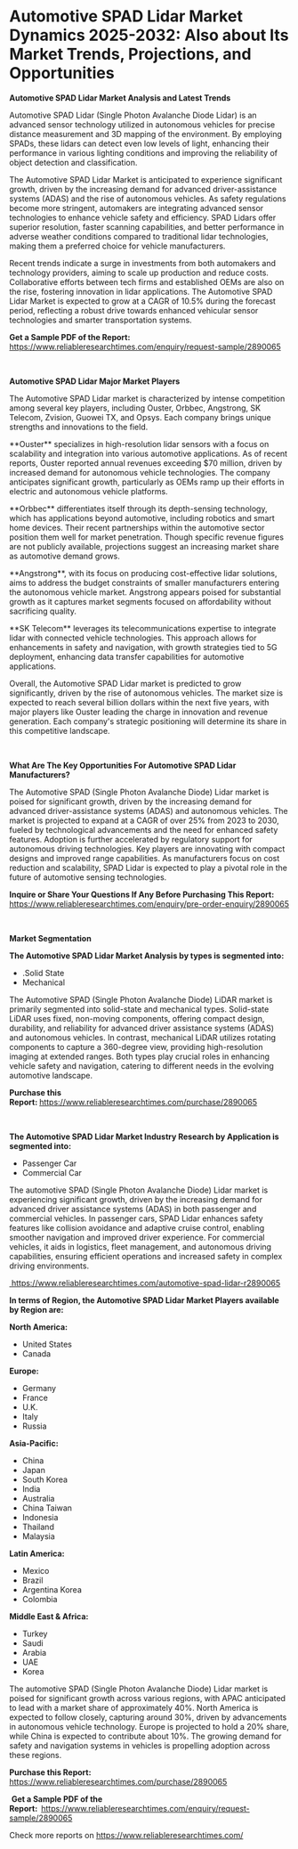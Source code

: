 <p><h1>Automotive SPAD Lidar Market Dynamics 2025-2032: Also about Its Market Trends, Projections, and Opportunities</h1></p><p><strong>Automotive SPAD Lidar Market Analysis and Latest Trends</strong></p>
<p><p>Automotive SPAD Lidar (Single Photon Avalanche Diode Lidar) is an advanced sensor technology utilized in autonomous vehicles for precise distance measurement and 3D mapping of the environment. By employing SPADs, these lidars can detect even low levels of light, enhancing their performance in various lighting conditions and improving the reliability of object detection and classification.</p><p>The Automotive SPAD Lidar Market is anticipated to experience significant growth, driven by the increasing demand for advanced driver-assistance systems (ADAS) and the rise of autonomous vehicles. As safety regulations become more stringent, automakers are integrating advanced sensor technologies to enhance vehicle safety and efficiency. SPAD Lidars offer superior resolution, faster scanning capabilities, and better performance in adverse weather conditions compared to traditional lidar technologies, making them a preferred choice for vehicle manufacturers.</p><p>Recent trends indicate a surge in investments from both automakers and technology providers, aiming to scale up production and reduce costs. Collaborative efforts between tech firms and established OEMs are also on the rise, fostering innovation in lidar applications. The Automotive SPAD Lidar Market is expected to grow at a CAGR of 10.5% during the forecast period, reflecting a robust drive towards enhanced vehicular sensor technologies and smarter transportation systems.</p></p>
<p><strong>Get a Sample PDF of the Report:&nbsp;</strong> <a href="https://www.reliableresearchtimes.com/enquiry/request-sample/2890065?utm_campaign=2891&utm_medium=2&utm_source=Github&utm_content=ia&utm_term=14032025&utm_id=automotive-spad-lidar">https://www.reliableresearchtimes.com/enquiry/request-sample/2890065</a></p>
<p>&nbsp;</p>
<p><strong>Automotive SPAD Lidar Major Market Players</strong></p>
<p><p>The Automotive SPAD Lidar market is characterized by intense competition among several key players, including Ouster, Orbbec, Angstrong, SK Telecom, Zvision, Guowei TX, and Opsys. Each company brings unique strengths and innovations to the field.</p><p>**Ouster** specializes in high-resolution lidar sensors with a focus on scalability and integration into various automotive applications. As of recent reports, Ouster reported annual revenues exceeding $70 million, driven by increased demand for autonomous vehicle technologies. The company anticipates significant growth, particularly as OEMs ramp up their efforts in electric and autonomous vehicle platforms.</p><p>**Orbbec** differentiates itself through its depth-sensing technology, which has applications beyond automotive, including robotics and smart home devices. Their recent partnerships within the automotive sector position them well for market penetration. Though specific revenue figures are not publicly available, projections suggest an increasing market share as automotive demand grows.</p><p>**Angstrong**, with its focus on producing cost-effective lidar solutions, aims to address the budget constraints of smaller manufacturers entering the autonomous vehicle market. Angstrong appears poised for substantial growth as it captures market segments focused on affordability without sacrificing quality.</p><p>**SK Telecom** leverages its telecommunications expertise to integrate lidar with connected vehicle technologies. This approach allows for enhancements in safety and navigation, with growth strategies tied to 5G deployment, enhancing data transfer capabilities for automotive applications.</p><p>Overall, the Automotive SPAD Lidar market is predicted to grow significantly, driven by the rise of autonomous vehicles. The market size is expected to reach several billion dollars within the next five years, with major players like Ouster leading the charge in innovation and revenue generation. Each company's strategic positioning will determine its share in this competitive landscape.</p></p>
<p>&nbsp;</p>
<p><strong>What Are The Key Opportunities For Automotive SPAD Lidar Manufacturers?</strong></p>
<p><p>The Automotive SPAD (Single Photon Avalanche Diode) Lidar market is poised for significant growth, driven by the increasing demand for advanced driver-assistance systems (ADAS) and autonomous vehicles. The market is projected to expand at a CAGR of over 25% from 2023 to 2030, fueled by technological advancements and the need for enhanced safety features. Adoption is further accelerated by regulatory support for autonomous driving technologies. Key players are innovating with compact designs and improved range capabilities. As manufacturers focus on cost reduction and scalability, SPAD Lidar is expected to play a pivotal role in the future of automotive sensing technologies.</p></p>
<p><strong>Inquire or Share Your Questions If Any Before Purchasing This Report:</strong> <a href="https://www.reliableresearchtimes.com/enquiry/pre-order-enquiry/2890065?utm_campaign=2891&utm_medium=2&utm_source=Github&utm_content=ia&utm_term=14032025&utm_id=automotive-spad-lidar">https://www.reliableresearchtimes.com/enquiry/pre-order-enquiry/2890065</a></p>
<p>&nbsp;</p>
<p><strong>Market Segmentation</strong></p>
<p><strong>The Automotive SPAD Lidar Market Analysis by types is segmented into:</strong></p>
<p><ul><li>.Solid State</li><li>Mechanical</li></ul></p>
<p><p>The Automotive SPAD (Single Photon Avalanche Diode) LiDAR market is primarily segmented into solid-state and mechanical types. Solid-state LiDAR uses fixed, non-moving components, offering compact design, durability, and reliability for advanced driver assistance systems (ADAS) and autonomous vehicles. In contrast, mechanical LiDAR utilizes rotating components to capture a 360-degree view, providing high-resolution imaging at extended ranges. Both types play crucial roles in enhancing vehicle safety and navigation, catering to different needs in the evolving automotive landscape.</p></p>
<p><strong>Purchase this Report:&nbsp;</strong><a href="https://www.reliableresearchtimes.com/purchase/2890065?utm_campaign=2891&utm_medium=2&utm_source=Github&utm_content=ia&utm_term=14032025&utm_id=automotive-spad-lidar">https://www.reliableresearchtimes.com/purchase/2890065</a></p>
<p>&nbsp;</p>
<p><strong>The Automotive SPAD Lidar Market Industry Research by Application is segmented into:</strong></p>
<p><ul><li>Passenger Car</li><li>Commercial Car</li></ul></p>
<p><p>The automotive SPAD (Single Photon Avalanche Diode) Lidar market is experiencing significant growth, driven by the increasing demand for advanced driver assistance systems (ADAS) in both passenger and commercial vehicles. In passenger cars, SPAD Lidar enhances safety features like collision avoidance and adaptive cruise control, enabling smoother navigation and improved driver experience. For commercial vehicles, it aids in logistics, fleet management, and autonomous driving capabilities, ensuring efficient operations and increased safety in complex driving environments.</p></p>
<p><a href="https://www.reliableresearchtimes.com/automotive-spad-lidar-r2890065?utm_campaign=2891&utm_medium=2&utm_source=Github&utm_content=ia&utm_term=14032025&utm_id=automotive-spad-lidar">&nbsp;https://www.reliableresearchtimes.com/automotive-spad-lidar-r2890065</a></p>
<p><strong>In terms of Region, the Automotive SPAD Lidar Market Players available by Region are:</strong></p>
<p>
    <p> <strong> North America: </strong>
        <ul>
            <li>United States</li>
            <li>Canada</li>
        </ul>
        </p> 
    <p> <strong> Europe: </strong>
        <ul>
            <li>Germany</li>
            <li>France</li>
            <li>U.K.</li>
            <li>Italy</li>
            <li>Russia</li>
        </ul>
        </p> 
    <p> <strong> Asia-Pacific: </strong>
        <ul>
            <li>China</li>
            <li>Japan</li>
            <li>South Korea</li>
            <li>India</li>
            <li>Australia</li>
            <li>China Taiwan</li>
            <li>Indonesia</li>
            <li>Thailand</li>
            <li>Malaysia</li>
        </ul>
        </p> 
    <p> <strong> Latin America: </strong>
        <ul>
            <li>Mexico</li>
            <li>Brazil</li>
            <li>Argentina Korea</li>
            <li>Colombia</li>
        </ul>
        </p> 
    <p> <strong> Middle East & Africa: </strong>
        <ul>
            <li>Turkey</li>
            <li>Saudi</li>
            <li>Arabia</li>
            <li>UAE</li>
            <li>Korea</li>
        </ul>
    </p>
    </p>
<p><p>The automotive SPAD (Single Photon Avalanche Diode) Lidar market is poised for significant growth across various regions, with APAC anticipated to lead with a market share of approximately 40%. North America is expected to follow closely, capturing around 30%, driven by advancements in autonomous vehicle technology. Europe is projected to hold a 20% share, while China is expected to contribute about 10%. The growing demand for safety and navigation systems in vehicles is propelling adoption across these regions.</p></p>
<p><strong>Purchase this Report: </strong><a href="https://www.reliableresearchtimes.com/purchase/2890065?utm_campaign=2891&utm_medium=2&utm_source=Github&utm_content=ia&utm_term=14032025&utm_id=automotive-spad-lidar">https://www.reliableresearchtimes.com/purchase/2890065</a></p>
<p>&nbsp;<strong>Get a Sample PDF of the Report:&nbsp;&nbsp;</strong><a href="https://www.reliableresearchtimes.com/enquiry/request-sample/2890065?utm_campaign=2891&utm_medium=2&utm_source=Github&utm_content=ia&utm_term=14032025&utm_id=automotive-spad-lidar">https://www.reliableresearchtimes.com/enquiry/request-sample/2890065</a></p>
<p><strong></strong></p>
<p>Check more reports on <a href="https://www.reliableresearchtimes.com/?utm_campaign=2891&utm_medium=2&utm_source=Github&utm_content=ia&utm_term=14032025&utm_id=automotive-spad-lidar">https://www.reliableresearchtimes.com/</a></p>